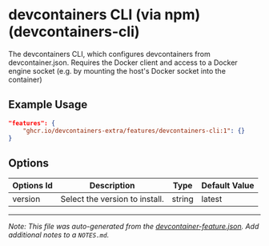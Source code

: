 
# devcontainers CLI (via npm) (devcontainers-cli)

The devcontainers CLI, which configures devcontainers from devcontainer.json. Requires the Docker client and access to a Docker engine socket (e.g. by mounting the host's Docker socket into the container)

## Example Usage

```json
"features": {
    "ghcr.io/devcontainers-extra/features/devcontainers-cli:1": {}
}
```

## Options

| Options Id | Description | Type | Default Value |
|-----|-----|-----|-----|
| version | Select the version to install. | string | latest |



---

_Note: This file was auto-generated from the [devcontainer-feature.json](devcontainer-feature.json).  Add additional notes to a `NOTES.md`._
